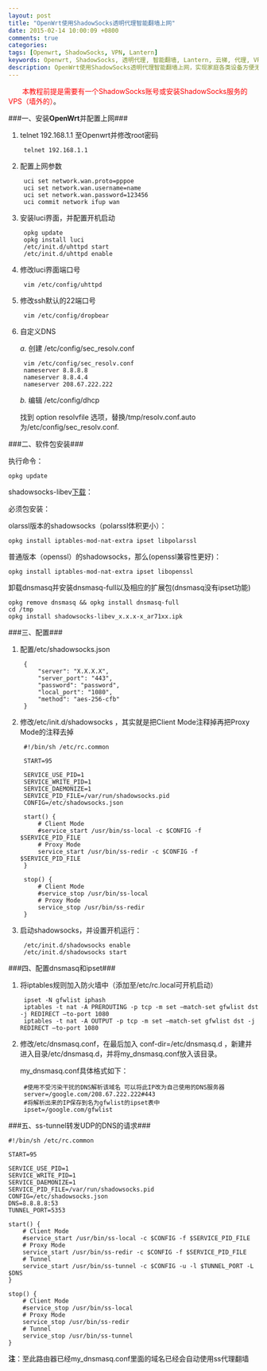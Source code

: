 ```yaml
---
layout: post
title: "OpenWrt使用ShadowSocks透明代理智能翻墙上网"
date: 2015-02-14 10:00:09 +0800
comments: true
categories: 
tags: [Openwrt, ShadowSocks, VPN, Lantern]
keywords: Openwrt, ShadowSocks, 透明代理, 智能翻墙, Lantern, 云梯, 代理, VPN
description: OpenWrt使用ShadowSocks透明代理智能翻墙上网，实现家庭各类设备方便无缝异翻墙
---
```


　　<font color=red >本教程前提是需要有一个ShadowSocks账号或安装ShadowSocks服务的VPS（墙外的）</font>。

###一、安装**OpenWrt**并配置上网###

1. telnet 192.168.1.1 至Openwrt并修改root密码

		telnet 192.168.1.1	
2. 配置上网参数

		uci set network.wan.proto=pppoe
		uci set network.wan.username=name
		uci set network.wan.password=123456
		uci commit network ifup wan
3. 安装luci界面，并配置开机启动
	
		opkg update
		opkg install luci
		/etc/init.d/uhttpd start
		/etc/init.d/uhttpd enable 
4. 修改luci界面端口号

		vim /etc/config/uhttpd
		
	<!--more-->					
5. 修改ssh默认的22端口号

		vim /etc/config/dropbear
6. 自定义DNS

	*a.* 创建 /etc/config/sec_resolv.conf
	
		vim /etc/config/sec_resolv.conf
		nameserver 8.8.8.8
		nameserver 8.8.4.4
		nameserver 208.67.222.222
	*b.*  编辑 /etc/config/dhcp
	
	找到 option resolvfile 选项，替换/tmp/resolv.conf.auto为/etc/config/sec_resolv.conf.

###二、软件包安装###

执行命令：

	opkg update
shadowsocks-libev[下载](http://sourceforge.net/projects/openwrt-dist/files/shadowsocks-libev/)：

必须包安装：

olarssl版本的shadowsocks（polarssl体积更小）：

	opkg install iptables-mod-nat-extra ipset libpolarssl

普通版本（openssl）的shadowsocks，那么(openssl兼容性更好)：

	opkg install iptables-mod-nat-extra ipset libopenssl
	
卸载dnsmasq并安装dnsmasq-full以及相应的扩展包(dnsmasq没有ipset功能)

	opkg remove dnsmasq && opkg install dnsmasq-full
	cd /tmp
	opkg install shadowsocks-libev_x.x.x-x_ar71xx.ipk


###三、配置###

1. 配置/etc/shadowsocks.json

		{
			"server": "X.X.X.X",
			"server_port": "443",
			"password": "password",
			"local_port": "1080",
			"method": "aes-256-cfb"
		}
2. 修改/etc/init.d/shadowsocks ，其实就是把Client Mode注释掉再把Proxy Mode的注释去掉

		#!/bin/sh /etc/rc.common

		START=95
		
		SERVICE_USE_PID=1
		SERVICE_WRITE_PID=1
		SERVICE_DAEMONIZE=1
		SERVICE_PID_FILE=/var/run/shadowsocks.pid
		CONFIG=/etc/shadowsocks.json
		
		start() {
			# Client Mode
			#service_start /usr/bin/ss-local -c $CONFIG -f $SERVICE_PID_FILE
			# Proxy Mode
			service_start /usr/bin/ss-redir -c $CONFIG -f $SERVICE_PID_FILE
		}
		
		stop() {
			# Client Mode
			#service_stop /usr/bin/ss-local
			# Proxy Mode
			service_stop /usr/bin/ss-redir
		}
3. 启动shadowsocks，并设置开机运行：

		/etc/init.d/shadowsocks enable
		/etc/init.d/shadowsocks start

###四、配置dnsmasq和ipset###

1. 将iptables规则加入防火墙中（添加至/etc/rc.local可开机启动）

		ipset -N gfwlist iphash
		iptables -t nat -A PREROUTING -p tcp -m set –match-set gfwlist dst -j REDIRECT –to-port 1080
		iptables -t nat -A OUTPUT -p tcp -m set –match-set gfwlist dst -j REDIRECT –to-port 1080
2. 修改/etc/dnsmasq.conf，在最后加入 conf-dir=/etc/dnsmasq.d ，新建并进入目录/etc/dnsmasq.d，并将my_dnsmasq.conf放入该目录。

	my_dnsmasq.conf具体格式如下：
	
		#使用不受污染干扰的DNS解析该域名 可以将此IP改为自己使用的DNS服务器
		server=/google.com/208.67.222.222#443
		#将解析出来的IP保存到名为gfwlist的ipset表中
		ipset=/google.com/gfwlist

###五、ss-tunnel转发UDP的DNS的请求###

	#!/bin/sh /etc/rc.common

	START=95

	SERVICE_USE_PID=1
	SERVICE_WRITE_PID=1
	SERVICE_DAEMONIZE=1
	SERVICE_PID_FILE=/var/run/shadowsocks.pid
	CONFIG=/etc/shadowsocks.json
	DNS=8.8.8.8:53
	TUNNEL_PORT=5353

	start() {
		# Client Mode
		#service_start /usr/bin/ss-local -c $CONFIG -f $SERVICE_PID_FILE
		# Proxy Mode
		service_start /usr/bin/ss-redir -c $CONFIG -f $SERVICE_PID_FILE
		# Tunnel
		service_start /usr/bin/ss-tunnel -c $CONFIG -u -l $TUNNEL_PORT -L $DNS
	}

	stop() {
		# Client Mode
		#service_stop /usr/bin/ss-local
		# Proxy Mode
		service_stop /usr/bin/ss-redir
		# Tunnel
		service_stop /usr/bin/ss-tunnel
	}



**注**：至此路由器已经my_dnsmasq.conf里面的域名已经会自动使用ss代理翻墙